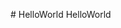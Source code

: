 <trans data-src="# helloworld
helloworld
hi
" data-dst="# HelloWorld 
 HelloWorld"># HelloWorld 
 HelloWorld</trans>

